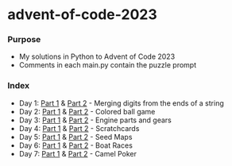 # advent-of-code-2023

### Purpose
* My solutions in Python to Advent of Code 2023
* Comments in each main.py contain the puzzle prompt

### Index
* Day 1: [Part 1](/D1/d1p1.py) & [Part 2](/D1/d1p2.py) - Merging digits from the ends of a string
* Day 2: [Part 1](/D2/d2p1.py) & [Part 2](/D2/d2p2.py) - Colored ball game
* Day 3: [Part 1](/D3/d3p1.py) & [Part 2](/D3/d3p2.py) - Engine parts and gears
* Day 4: [Part 1](/D4/d4p1.py) & [Part 2](/D4/d4p2.py) - Scratchcards
* Day 5: [Part 1](/D5/d5p1.py) & [Part 2](/D5/d5p2.py) - Seed Maps
* Day 6: [Part 1](/D6/d6p1.py) & [Part 2](/D6/d6p2.py) - Boat Races
* Day 7: [Part 1](/D7/d7p1.py) & [Part 2](/D7/d7p2.py) - Camel Poker